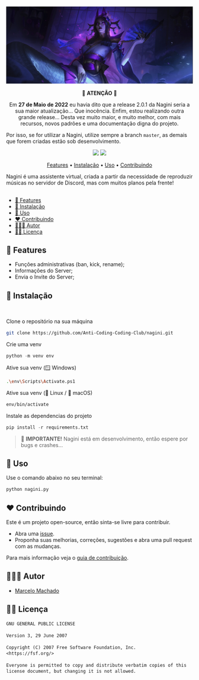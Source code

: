 ![](assets/header.png)

<p align="center">
  🚨 <b>ATENÇÃO</b> 🚨
</p>
<p align="center">
  Em <b>27 de Maio de 2022</b> eu havia dito que a release 2.0.1 da Nagini seria a sua maior atualização... Que inocência.
  Enfim, estou realizando outra grande release... Desta vez muito maior, e muito melhor, com mais recursos, novos padrões e uma documentação digna do projeto.
  
  Por isso, se for utilizar a Nagini, utilize sempre a branch `master`, as demais que forem criadas estão sob desenvolvimento.
</p>

<p align="center">
<p align="center">
    <img src="https://shields.io/badge/python-3.11.2-3776AB?logo=python&style=flat">
   <img src="https://shields.io/badge/pycord-2.4.1-5865F2?logo=discord&style=flat">
</p>
</p>

<p align="center">
    <a href="#-features">Features</a>
  • <a href="#-installation">Instalação</a>
  • <a href="#-usage">Uso</a>
  • <a href="#️-contributing">Contribuindo</a>
</p>

Nagini é uma assistente virtual, criada a partir da necessidade de reproduzir músicas no servidor de Discord, mas com muitos planos pela frente!

##

- [🌟 Features](#-features)
- [📲 Instalação](#-instalação)
- [🐍 Uso](#-uso)
- [❤️ Contribuindo](#️-contribuindo)
- [👨🏻‍💻 Autor](#-autor)
- [👮🏻 Licença](#-licença)

## 🌟 Features

- Funções administrativas (ban, kick, rename);
- Informações do Server;
- Envia o Invite do Server;


## 📲 Instalação

<br/>

Clone o repositório na sua máquina
```bash
git clone https://github.com/Anti-Coding-Coding-Club/nagini.git
```

Crie uma venv
```python
python -m venv env
```

Ative sua venv (🪟 Windows)
```bash
.\env\Scripts\Activate.ps1
```

Ative sua venv (🐧 Linux / 🍎 macOS)
```zsh
env/bin/activate
```

Instale as dependencias do projeto

```python
pip install -r requirements.txt
```

> 📣 **IMPORTANTE!**
> Nagini está em desenvolvimento, então espere por bugs e crashes...
>

## 🐍 Uso
Use o comando abaixo no seu terminal:
```bash
python nagini.py
```

## ❤️ Contribuindo

Este é um projeto open-source, então sinta-se livre para contribuir.

- Abra uma [issue](https://github.com/Anti-Coding-Coding-Club/nagini/issues).
- Proponha suas melhorias, correções, sugestões e abra uma pull request com as mudanças.

Para mais informação veja o [guia de contribuição](https://github.com/Anti-Coding-Coding-Club/nagini/blob/master/CONTRIBUTING.md).

## 👨🏻‍💻 Autor

- [Marcelo Machado](http://www.twitter.com/shinilol1)

## 👮🏻 Licença

```
GNU GENERAL PUBLIC LICENSE

Version 3, 29 June 2007

Copyright (C) 2007 Free Software Foundation, Inc.
<https://fsf.org/>

Everyone is permitted to copy and distribute verbatim copies of this
license document, but changing it is not allowed.

```
